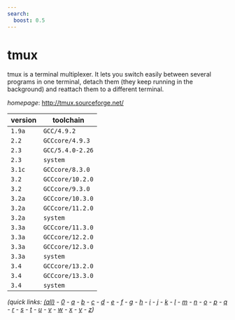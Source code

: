 ```yaml
---
search:
  boost: 0.5
---
```

# tmux

tmux is a terminal multiplexer. It lets you switch easily between several programs in one terminal, detach them (they keep running in the background) and reattach them to a different terminal.

*homepage*: <http://tmux.sourceforge.net/>

version | toolchain
--------|----------
``1.9a`` | ``GCC/4.9.2``
``2.2`` | ``GCCcore/4.9.3``
``2.3`` | ``GCC/5.4.0-2.26``
``2.3`` | ``system``
``3.1c`` | ``GCCcore/8.3.0``
``3.2`` | ``GCCcore/10.2.0``
``3.2`` | ``GCCcore/9.3.0``
``3.2a`` | ``GCCcore/10.3.0``
``3.2a`` | ``GCCcore/11.2.0``
``3.2a`` | ``system``
``3.3a`` | ``GCCcore/11.3.0``
``3.3a`` | ``GCCcore/12.2.0``
``3.3a`` | ``GCCcore/12.3.0``
``3.3a`` | ``system``
``3.4`` | ``GCCcore/13.2.0``
``3.4`` | ``GCCcore/13.3.0``
``3.4`` | ``system``


*(quick links: [(all)](../index.md) - [0](../0/index.md) - [a](../a/index.md) - [b](../b/index.md) - [c](../c/index.md) - [d](../d/index.md) - [e](../e/index.md) - [f](../f/index.md) - [g](../g/index.md) - [h](../h/index.md) - [i](../i/index.md) - [j](../j/index.md) - [k](../k/index.md) - [l](../l/index.md) - [m](../m/index.md) - [n](../n/index.md) - [o](../o/index.md) - [p](../p/index.md) - [q](../q/index.md) - [r](../r/index.md) - [s](../s/index.md) - [t](../t/index.md) - [u](../u/index.md) - [v](../v/index.md) - [w](../w/index.md) - [x](../x/index.md) - [y](../y/index.md) - [z](../z/index.md))*

